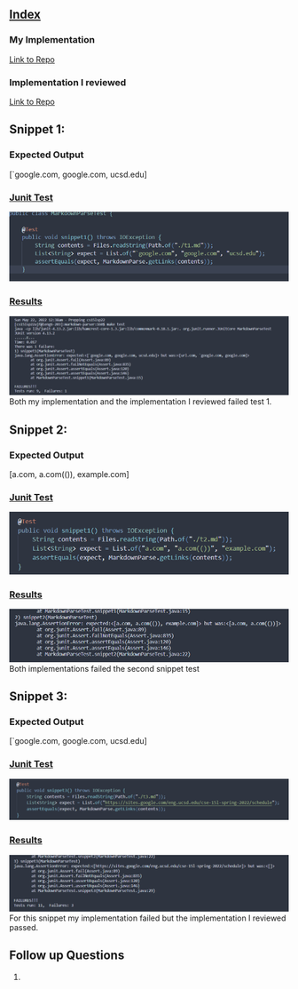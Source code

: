 ## [Index](https://asandoval2313.github.io/cse15l-lab-reports/index.html)

### My Implementation 
[Link to Repo](https://github.com/asandoval2313/markdown-parser)

### Implementation I reviewed
[Link to Repo](https://github.com/leahkuruvila/markdown-parser)

## Snippet 1:

### Expected Output
[\`google.com, google.com, ucsd.edu]

### <u>Junit Test</u>
![image](s1test.png)

### <u>Results</u>
![image](sn1result.png)
Both my implementation and the implementation I reviewed failed test 1. 

## Snippet 2:

### Expected Output
[a.com, a.com(()), example.com]

### <u>Junit Test</u>
![image](snip2.png)

### <u>Results</u>
![image](snip2result.png)
Both implementations failed the second snippet test

## Snippet 3:

### Expected Output
[\`google.com, google.com, ucsd.edu]

### <u>Junit Test</u>
![image](snip3test.png)

### <u>Results</u>
![image](snip3result.png)
For this snippet my implementation failed but the implementation I reviewed passed. 

## Follow up Questions

1. 
